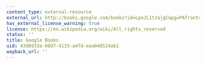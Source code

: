 ```yaml
---
content_type: external-resource
external_url: http://books.google.com/books?id=LpxJL1tJajgC&pg=PAfrontcover
has_external_license_warning: true
license: https://en.wikipedia.org/wiki/All_rights_reserved
status: ''
title: Google Books
uid: 43d6933a-08d7-4133-a4fd-eaa046524ab1
wayback_url: ''
---
```

